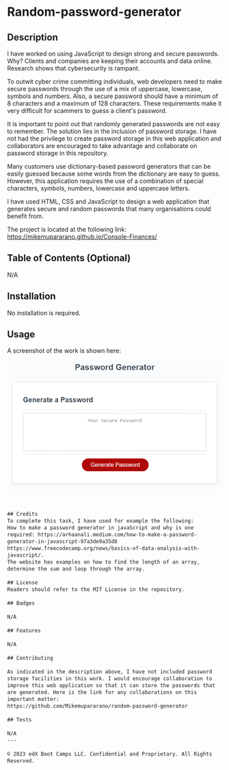 # Random-password-generator
## Description 
I have worked on using JavaScript to design strong and secure passwords. Why? Clients and companies are keeping their accounts and data online. Research shows that cybersecurity is rampant. 

To outwit cyber crime committing individuals, web developers need to make secure passwords through the use of a mix of uppercase, lowercase, symbols and numbers. Also, a secure password should have a minimum of 8 characters and a maximum of 128 characters. These requirements make it very difficult for scammers to guess a client's password.

It is important to point out that randomly generated passwords are not easy to remember. The solution lies in the inclusion of password storage. I have not had the privilege to create password storage in this web application and collaborators are encouraged to take advantage and collaborate on password storage in this repository.

Many customers use dictionary-based password generators that can be easily guessed because some words from the dictionary are easy to guess. However, this application requires the use of a combination of special characters, symbols, numbers, lowercase and uppercase letters.

I have used HTML, CSS and JavaScript to design a web application that generates secure and random passwords that many organisations could benefit from.

The project is located at the following link:
https://mikemupararano.github.io/Console-Finances/


## Table of Contents (Optional)
N/A

## Installation

No installation is required.

## Usage 
A screenshot of the work is shown here:

![A screenshot of the project is here:](./assets/05-javascript-challenge-demo.png)
```


## Credits
To complete this task, I have used for example the following:
How to make a password generator in javaScript and why is one required: https://arhaanali.medium.com/how-to-make-a-password-generator-in-javascript-97a3de9a35d8
https://www.freecodecamp.org/news/basics-of-data-analysis-with-javascript/.
The website has examples on how to find the length of an array, determine the sum and loop through the array. 

## License
Readers should refer to the MIT License in the repository.

## Badges

N/A

## Features

N/A

## Contributing

As indicated in the description above, I have not included password storage facilities in this work. I would encourage collaboration to improve this web application so that it can store the passwords that are generated. Here is the link for any collaborations on this important matter:
https://github.com/Mikemupararano/random-password-generator

## Tests

N/A
---

© 2023 edX Boot Camps LLC. Confidential and Proprietary. All Rights Reserved.
